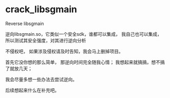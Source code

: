 # crack_libsgmain
 Reverse libsgmain
 
 
逆向libsgmain.so，它类似一个安全sdk，谁都可以集成，  我自己也可以集成， 所以测试其安全强度，对其进行逆向分析 

不侵权吧， 如果涉及侵权请及时告知，我会马上删掉项目。


首先它没你想的那么简单， 那逆向时间完全随我心情； 我想起来就搞搞，想不搞了就放几天；

我会尽量多想一些办法去尝试逆向。

后续想起来什么在补充吧。



